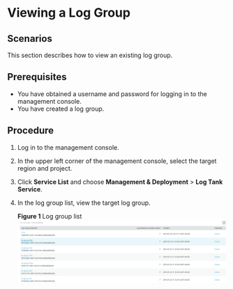# Viewing a Log Group<a name="lts_01_0016"></a>

## Scenarios<a name="section31789356112950"></a>

This section describes how to view an existing log group.

## Prerequisites<a name="section21882559112950"></a>

-   You have obtained a username and password for logging in to the management console.
-   You have created a log group.

## Procedure<a name="section29178425112950"></a>

1.  Log in to the management console.
2.  In the upper left corner of the management console, select the target region and project.
3.  Click  **Service List**  and choose  **Management & Deployment**  \>  **Log Tank Service**.

1.  In the log group list, view the target log group.

    **Figure  1**  Log group list<a name="fig97941165118"></a>  
    ![](figures/log-group-list.png "log-group-list")


